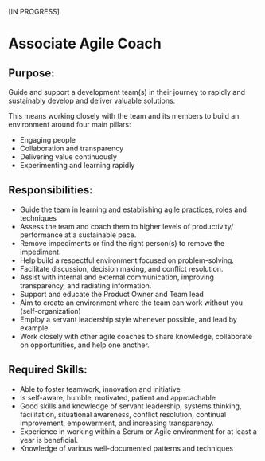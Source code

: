 [IN PROGRESS]

# Associate Agile Coach

## Purpose:
Guide and support a development team(s) in their journey to rapidly and sustainably develop and deliver valuable solutions.

This means working closely with the team and its members to build an environment around four main pillars:
* Engaging people
* Collaboration and transparency
* Delivering value continuously
* Experimenting and learning rapidly

## Responsibilities:
* Guide the team in learning and establishing agile practices, roles and techniques
* Assess the team and coach them to higher levels of productivity/ performance at a sustainable pace.
* Remove impediments or find the right person(s) to remove the impediment.
* Help build a respectful environment focused on problem-solving.
* Facilitate discussion, decision making, and conflict resolution.
* Assist with internal and external communication, improving transparency, and radiating information.
* Support and educate the Product Owner and Team lead
* Aim to create an environment where the team can work without you (self-organization)
* Employ a servant leadership style whenever possible, and lead by example.
* Work closely with other agile coaches to share knowledge, collaborate on opportunities, and help one another.

## Required Skills:
* Able to foster teamwork, innovation and initiative
* Is self-aware, humble, motivated, patient and approachable
* Good skills and knowledge of servant leadership, systems thinking, facilitation, situational awareness, conflict resolution, continual improvement, empowerment, and increasing transparency.
* Experience in working within a Scrum or Agile environment for at least a year is beneficial.
* Knowledge of various well-documented patterns and techniques

